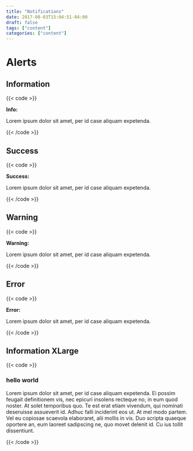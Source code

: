 ```yaml
---
title: "Notifications"
date: 2017-08-03T15:04:51-04:00
draft: false
tags: ["content"]
categories: ["content"]
---
```


# Alerts
## Information
{{< code >}}
<div class="alert-box alert-info">
<div class="icon"></div>
<div class="alert-content">
<strong>Info:</strong><p>Lorem ipsum dolor sit amet, per id case aliquam expetenda.</p>
</div>
</div>
{{< /code >}}

## Success
{{< code >}}
<div class="alert-box alert-success">
<div class="icon"></div>
<div class="alert-content">
<strong>Success:</strong><p>Lorem ipsum dolor sit amet, per id case aliquam expetenda.</p>
</div>
</div>
{{< /code >}}

## Warning
{{< code >}}
<div class="alert-box alert-warning">
<div class="icon"></div>
<div class="alert-content">
<strong>Warning:</strong><p>Lorem ipsum dolor sit amet, per id case aliquam expetenda.</p>
</div>
</div>
{{< /code >}}

## Error
{{< code >}}
<div class="alert-box alert-error">
<div class="icon"></div>
<div class="alert-content">
<strong>Error:</strong><p>Lorem ipsum dolor sit amet, per id case aliquam expetenda.</p>
</div>
</div>
{{< /code >}}

## Information XLarge
{{< code >}}
<div class="alert-box alert-xl"><div class="row">
<div class="icon"></div>
<div class="alert-content">
<h3>hello world</h3>
<p>Lorem ipsum dolor sit amet, per id case aliquam expetenda. Ei possim feugait definitionem vis, nec epicuri insolens recteque no, in eum quod noster. At solet temporibus quo. Te est erat etiam vivendum, qui nominati deseruisse assueverit id. Adhuc falli inciderint eos ut. At mel modo partem. Vel eu copiosae scaevola elaboraret, alii mollis in vis. Duo scripta quaeque oportere an, eum laoreet sadipscing ne, quo movet delenit id. Cu ius tollit dissentiunt.</p>
</div>
<a class="close"></a>
</div></div>
{{< /code >}}
